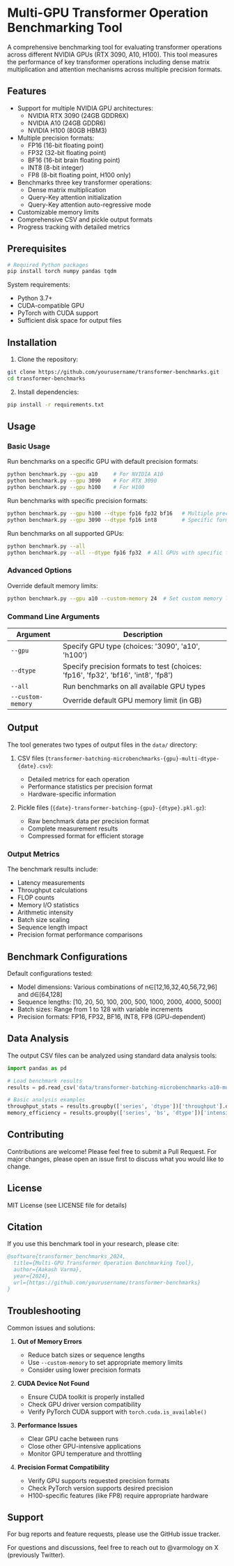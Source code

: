 # Multi-GPU Transformer Operation Benchmarking Tool

A comprehensive benchmarking tool for evaluating transformer operations across different NVIDIA GPUs (RTX 3090, A10, H100). This tool measures the performance of key transformer operations including dense matrix multiplication and attention mechanisms across multiple precision formats.

## Features

- Support for multiple NVIDIA GPU architectures:
  - NVIDIA RTX 3090 (24GB GDDR6X)
  - NVIDIA A10 (24GB GDDR6)
  - NVIDIA H100 (80GB HBM3)
- Multiple precision formats:
  - FP16 (16-bit floating point)
  - FP32 (32-bit floating point)
  - BF16 (16-bit brain floating point)
  - INT8 (8-bit integer)
  - FP8 (8-bit floating point, H100 only)
- Benchmarks three key transformer operations:
  - Dense matrix multiplication
  - Query-Key attention initialization
  - Query-Key attention auto-regressive mode
- Customizable memory limits
- Comprehensive CSV and pickle output formats
- Progress tracking with detailed metrics

## Prerequisites

```bash
# Required Python packages
pip install torch numpy pandas tqdm
```

System requirements:
- Python 3.7+
- CUDA-compatible GPU
- PyTorch with CUDA support
- Sufficient disk space for output files

## Installation

1. Clone the repository:
```bash
git clone https://github.com/yourusername/transformer-benchmarks.git
cd transformer-benchmarks
```

2. Install dependencies:
```bash
pip install -r requirements.txt
```

## Usage

### Basic Usage

Run benchmarks on a specific GPU with default precision formats:
```bash
python benchmark.py --gpu a10     # For NVIDIA A10
python benchmark.py --gpu 3090    # For RTX 3090
python benchmark.py --gpu h100    # For H100
```

Run benchmarks with specific precision formats:
```bash
python benchmark.py --gpu h100 --dtype fp16 fp32 bf16   # Multiple precision formats
python benchmark.py --gpu 3090 --dtype fp16 int8        # Specific formats only
```

Run benchmarks on all supported GPUs:
```bash
python benchmark.py --all
python benchmark.py --all --dtype fp16 fp32  # All GPUs with specific formats
```

### Advanced Options

Override default memory limits:
```bash
python benchmark.py --gpu a10 --custom-memory 24  # Set custom memory limit in GB
```

### Command Line Arguments

| Argument | Description |
|----------|-------------|
| `--gpu` | Specify GPU type (choices: '3090', 'a10', 'h100') |
| `--dtype` | Specify precision formats to test (choices: 'fp16', 'fp32', 'bf16', 'int8', 'fp8') |
| `--all` | Run benchmarks on all available GPU types |
| `--custom-memory` | Override default GPU memory limit (in GB) |

## Output

The tool generates two types of output files in the `data/` directory:

1. CSV files (`transformer-batching-microbenchmarks-{gpu}-multi-dtype-{date}.csv`):
   - Detailed metrics for each operation
   - Performance statistics per precision format
   - Hardware-specific information

2. Pickle files (`{date}-transformer-batching-{gpu}-{dtype}.pkl.gz`):
   - Raw benchmark data per precision format
   - Complete measurement results
   - Compressed format for efficient storage

### Output Metrics

The benchmark results include:
- Latency measurements
- Throughput calculations
- FLOP counts
- Memory I/O statistics
- Arithmetic intensity
- Batch size scaling
- Sequence length impact
- Precision format performance comparisons

## Benchmark Configurations

Default configurations tested:
- Model dimensions: Various combinations of n∈[12,16,32,40,56,72,96] and d∈[64,128]
- Sequence lengths: [10, 20, 50, 100, 200, 500, 1000, 2000, 4000, 5000]
- Batch sizes: Range from 1 to 128 with variable increments
- Precision formats: FP16, FP32, BF16, INT8, FP8 (GPU-dependent)

## Data Analysis

The output CSV files can be analyzed using standard data analysis tools:

```python
import pandas as pd

# Load benchmark results
results = pd.read_csv('data/transformer-batching-microbenchmarks-a10-multi-dtype-20241124.csv')

# Basic analysis examples
throughput_stats = results.groupby(['series', 'dtype'])['throughput'].describe()
memory_efficiency = results.groupby(['series', 'bs', 'dtype'])['intensity'].mean()
```

## Contributing

Contributions are welcome! Please feel free to submit a Pull Request. For major changes, please open an issue first to discuss what you would like to change.

## License

MIT License (see LICENSE file for details)

## Citation

If you use this benchmark tool in your research, please cite:

```bibtex
@software{transformer_benchmarks_2024,
  title={Multi-GPU Transformer Operation Benchmarking Tool},
  author={Aakash Varma},
  year={2024},
  url={https://github.com/yourusername/transformer-benchmarks}
}
```

## Troubleshooting

Common issues and solutions:

1. **Out of Memory Errors**
   - Reduce batch sizes or sequence lengths
   - Use `--custom-memory` to set appropriate memory limits
   - Consider using lower precision formats

2. **CUDA Device Not Found**
   - Ensure CUDA toolkit is properly installed
   - Check GPU driver version compatibility
   - Verify PyTorch CUDA support with `torch.cuda.is_available()`

3. **Performance Issues**
   - Clear GPU cache between runs
   - Close other GPU-intensive applications
   - Monitor GPU temperature and throttling

4. **Precision Format Compatibility**
   - Verify GPU supports requested precision formats
   - Check PyTorch version supports desired precision
   - H100-specific features (like FP8) require appropriate hardware

## Support

For bug reports and feature requests, please use the GitHub issue tracker.

For questions and discussions, feel free to reach out to @varmology on X (previously Twitter).